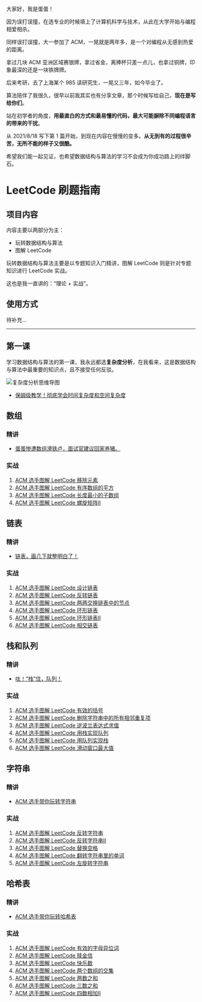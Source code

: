 大家好，我是蛋蛋！

因为误打误撞，在选专业的时候填上了计算机科学与技术，从此在大学开始与编程相爱相杀。

同样误打误撞，大一参加了 ACM，一晃就是两年多，是一个对编程从无感到热爱的距离。

拿过几块 ACM 亚洲区域赛银牌，拿过省金，离捧杯只差一点儿，也拿过铜牌，印象最深的还是一块铁牌牌。

后来考研，去了上海某个 985 读研究生，一晃又三年，如今毕业了。

算法陪伴了我很久，很早以前我其实也有分享文章，那个时候写给自己，**现在是写给你们**。

站在初学者的角度，**用最直白的方式和最易懂的代码，最大可能摒除不同编程语言的带来的干扰**。



从 2021/8/18 写下第 1 篇开始，到现在内容在慢慢的变多。**从无到有的过程很辛苦，无所不能的样子又很酷。**

希望我们能一起见证，也希望数据结构与算法的学习不会成为你成功路上的绊脚石。



# LeetCode 刷题指南



## 项目内容

内容主要以两部分为主：

- 玩转数据结构与算法
- 图解 LeetCode

玩转数据结构与算法主要是以专题知识入门精讲，图解 LeetCode 则是针对专题知识进行 LeetCode 实战。

这也是我一直讲的：“理论 + 实战”。



## 使用方式

待补充...



***



## 第一课

学习数据结构与算法的第一课，我永远都选**复杂度分析**，在我看来，这是数据结构与算法中最重要的知识点，且不接受任何反驳。

![复杂度分析思维导图](https://gitee.com/codegoudan/codegoudanIMG/raw/master/202201/20220114_141952768_20.jpg)

- [保姆级教学！彻底学会时间复杂度和空间复杂度](https://github.com/codegoudan/fxxkingLeetCode/blob/master/articles/%E7%8E%A9%E8%BD%AC%E6%95%B0%E6%8D%AE%E7%BB%93%E6%9E%84%E4%B8%8E%E7%AE%97%E6%B3%95/ACM%20%E9%80%89%E6%89%8B%E5%B8%A6%E4%BD%A0%E7%8E%A9%E8%BD%AC%E6%97%B6%E9%97%B4%E5%A4%8D%E6%9D%82%E5%BA%A6%E5%92%8C%E7%A9%BA%E9%97%B4%E5%A4%8D%E6%9D%82%E5%BA%A6.md)



## 数组



### 精讲

- [蛋蛋惨遭数组滑铁卢，面试官建议回家养猪。](https://github.com/codegoudan/fxxkingLeetCode/blob/master/articles/%E7%8E%A9%E8%BD%AC%E6%95%B0%E6%8D%AE%E7%BB%93%E6%9E%84%E4%B8%8E%E7%AE%97%E6%B3%95/ACM%20%E9%80%89%E6%89%8B%E5%B8%A6%E4%BD%A0%E7%8E%A9%E8%BD%AC%E6%95%B0%E7%BB%84.md)



### 实战

1. [ACM 选手图解 LeetCode 移除元素](https://github.com/codegoudan/fxxkingLeetCode/blob/master/articles/%E5%9B%BE%E8%A7%A3%20LeetCode/ACM%20%E9%80%89%E6%89%8B%E5%9B%BE%E8%A7%A3%20LeetCode%2027%20%E7%A7%BB%E9%99%A4%E5%85%83%E7%B4%A0.md)
2. [ACM 选手图解 LeetCode 有序数组的平方](https://github.com/codegoudan/fxxkingLeetCode/blob/master/articles/%E5%9B%BE%E8%A7%A3%20LeetCode/ACM%20%E9%80%89%E6%89%8B%E5%9B%BE%E8%A7%A3%20LeetCode%20977%20%E6%9C%89%E5%BA%8F%E6%95%B0%E7%BB%84%E7%9A%84%E5%B9%B3%E6%96%B9.md)
3. [ACM 选手图解 LeetCode 长度最小的子数组](https://github.com/codegoudan/fxxkingLeetCode/blob/master/articles/%E5%9B%BE%E8%A7%A3%20LeetCode/ACM%20%E9%80%89%E6%89%8B%E5%9B%BE%E8%A7%A3%20LeetCode%20209%20%E9%95%BF%E5%BA%A6%E6%9C%80%E5%B0%8F%E7%9A%84%E5%AD%90%E6%95%B0%E7%BB%84.md)
4. [ACM 选手图解 LeetCode 螺旋矩阵Ⅱ](https://github.com/codegoudan/fxxkingLeetCode/blob/master/articles/%E5%9B%BE%E8%A7%A3%20LeetCode/ACM%20%E9%80%89%E6%89%8B%E5%9B%BE%E8%A7%A3%20LeetCode%2059%20%E8%9E%BA%E6%97%8B%E7%9F%A9%E9%98%B5%E2%85%A1.md)



## 链表



### 精讲

- [链表，画几下就整明白了！](https://github.com/codegoudan/fxxkingLeetCode/blob/master/articles/%E7%8E%A9%E8%BD%AC%E6%95%B0%E6%8D%AE%E7%BB%93%E6%9E%84%E4%B8%8E%E7%AE%97%E6%B3%95/ACM%20%E9%80%89%E6%89%8B%E5%B8%A6%E4%BD%A0%E7%8E%A9%E8%BD%AC%E9%93%BE%E8%A1%A8.md)



### 实战

1. [ACM 选手图解 LeetCode 设计链表](https://github.com/codegoudan/fxxkingLeetCode/blob/master/articles/%E5%9B%BE%E8%A7%A3%20LeetCode/ACM%20%E9%80%89%E6%89%8B%E5%9B%BE%E8%A7%A3%20LeetCode%20707%20%E8%AE%BE%E8%AE%A1%E9%93%BE%E8%A1%A8.md)
2. [ACM 选手图解 LeetCode 反转链表](https://github.com/codegoudan/fxxkingLeetCode/blob/master/articles/%E5%9B%BE%E8%A7%A3%20LeetCode/ACM%20%E9%80%89%E6%89%8B%E5%9B%BE%E8%A7%A3%20LeetCode%20206%20%E5%8F%8D%E8%BD%AC%E9%93%BE%E8%A1%A8.md)
3. [ACM 选手图解 LeetCode 两两交换链表中的节点](https://github.com/codegoudan/fxxkingLeetCode/blob/master/articles/%E5%9B%BE%E8%A7%A3%20LeetCode/ACM%20%E9%80%89%E6%89%8B%E5%9B%BE%E8%A7%A3%20LeetCode%2024%20%E4%BA%A4%E6%8D%A2%E9%93%BE%E8%A1%A8.md)
4. [ACM 选手图解 LeetCode 环形链表](https://github.com/codegoudan/fxxkingLeetCode/blob/master/articles/%E5%9B%BE%E8%A7%A3%20LeetCode/ACM%20%E9%80%89%E6%89%8B%E5%9B%BE%E8%A7%A3%20LeetCode%20141%20%E7%8E%AF%E5%BD%A2%E9%93%BE%E8%A1%A8.md)
5. [ACM 选手图解 LeetCode 环形链表Ⅱ](https://github.com/codegoudan/fxxkingLeetCode/blob/master/articles/%E5%9B%BE%E8%A7%A3%20LeetCode/ACM%20%E9%80%89%E6%89%8B%E5%9B%BE%E8%A7%A3%20LeetCode%20142%20%E7%8E%AF%E5%BD%A2%E9%93%BE%E8%A1%A8%E2%85%A1.md)
6. [ACM 选手图解 LeetCode 相交链表](https://github.com/codegoudan/fxxkingLeetCode/blob/master/articles/%E5%9B%BE%E8%A7%A3%20LeetCode/ACM%20%E9%80%89%E6%89%8B%E5%9B%BE%E8%A7%A3%20LeetCode%20160%20%E7%9B%B8%E4%BA%A4%E9%93%BE%E8%A1%A8.md)



## 栈和队列



### 精讲

- [呔！“栈”住，队列！](https://github.com/codegoudan/fxxkingLeetCode/blob/master/articles/%E7%8E%A9%E8%BD%AC%E6%95%B0%E6%8D%AE%E7%BB%93%E6%9E%84%E4%B8%8E%E7%AE%97%E6%B3%95/ACM%20%E9%80%89%E6%89%8B%E5%B8%A6%E4%BD%A0%E7%8E%A9%E8%BD%AC%E6%A0%88%E5%92%8C%E9%98%9F%E5%88%97.md)



### 实战

1. [ACM 选手图解 LeetCode 有效的括号](https://github.com/codegoudan/fxxkingLeetCode/blob/master/articles/%E5%9B%BE%E8%A7%A3%20LeetCode/ACM%20%E9%80%89%E6%89%8B%E5%9B%BE%E8%A7%A3%20LeetCode%2020%20%E6%9C%89%E6%95%88%E7%9A%84%E6%8B%AC%E5%8F%B7.md)
2. [ACM 选手图解 LeetCode 删除字符串中的所有相邻重复项](https://github.com/codegoudan/fxxkingLeetCode/blob/master/articles/%E5%9B%BE%E8%A7%A3%20LeetCode/ACM%20%E9%80%89%E6%89%8B%E5%9B%BE%E8%A7%A3%20LeetCode%201047%20%E5%88%A0%E9%99%A4%E5%AD%97%E7%AC%A6%E4%B8%B2%E4%B8%AD%E7%9A%84%E6%89%80%E6%9C%89%E7%9B%B8%E9%82%BB%E9%87%8D%E5%A4%8D%E9%A1%B9.md)
3. [ACM 选手图解 LeetCode 逆波兰表达式求值](https://github.com/codegoudan/fxxkingLeetCode/blob/master/articles/%E5%9B%BE%E8%A7%A3%20LeetCode/ACM%20%E9%80%89%E6%89%8B%E5%9B%BE%E8%A7%A3%20LeetCode%20150%20%E9%80%86%E6%B3%A2%E5%85%B0%E8%A1%A8%E8%BE%BE%E5%BC%8F%E6%B1%82%E5%80%BC.md)
4. [ACM 选手图解 LeetCode 用栈实现队列](https://github.com/codegoudan/fxxkingLeetCode/blob/master/articles/%E5%9B%BE%E8%A7%A3%20LeetCode/ACM%20%E9%80%89%E6%89%8B%E5%9B%BE%E8%A7%A3%20LeetCode%20232%20%E7%94%A8%E6%A0%88%E5%AE%9E%E7%8E%B0%E9%98%9F%E5%88%97.md)
5. [ACM 选手图解 LeetCode 用队列实现栈](https://github.com/codegoudan/fxxkingLeetCode/blob/master/articles/%E5%9B%BE%E8%A7%A3%20LeetCode/ACM%20%E9%80%89%E6%89%8B%E5%9B%BE%E8%A7%A3%20LeetCode%20225%20%E7%94%A8%E9%98%9F%E5%88%97%E5%AE%9E%E7%8E%B0%E6%A0%88.md)
6. [ACM 选手图解 LeetCode 滑动窗口最大值](https://github.com/codegoudan/fxxkingLeetCode/blob/master/articles/%E5%9B%BE%E8%A7%A3%20LeetCode/ACM%20%E9%80%89%E6%89%8B%E5%9B%BE%E8%A7%A3%20LeetCode%20239%20%E6%BB%91%E5%8A%A8%E7%AA%97%E5%8F%A3%E6%9C%80%E5%A4%A7%E5%80%BC.md)



## 字符串



### 精讲

- [ACM 选手带你玩转字符串](https://github.com/codegoudan/fxxkingLeetCode/blob/master/articles/%E7%8E%A9%E8%BD%AC%E6%95%B0%E6%8D%AE%E7%BB%93%E6%9E%84%E4%B8%8E%E7%AE%97%E6%B3%95/ACM%20%E9%80%89%E6%89%8B%E5%B8%A6%E4%BD%A0%E7%8E%A9%E8%BD%AC%E5%AD%97%E7%AC%A6%E4%B8%B2.md)



### 实战

1. [ACM 选手图解 LeetCode 反转字符串](https://github.com/codegoudan/fxxkingLeetCode/blob/master/articles/%E5%9B%BE%E8%A7%A3%20LeetCode/ACM%20%E9%80%89%E6%89%8B%E5%9B%BE%E8%A7%A3%20LeetCode%20344%20%E5%8F%8D%E8%BD%AC%E5%AD%97%E7%AC%A6%E4%B8%B2.md)
2. [ACM 选手图解 LeetCode 反转字符串Ⅱ](https://github.com/codegoudan/fxxkingLeetCode/blob/master/articles/%E5%9B%BE%E8%A7%A3%20LeetCode/ACM%20%E9%80%89%E6%89%8B%E5%9B%BE%E8%A7%A3%20LeetCode%20541%20%E5%8F%8D%E8%BD%AC%E5%AD%97%E7%AC%A6%E4%B8%B2%E2%85%A1.md)
3. [ACM 选手图解 LeetCode 替换空格](https://github.com/codegoudan/fxxkingLeetCode/blob/master/articles/%E5%9B%BE%E8%A7%A3%20LeetCode/ACM%20%E9%80%89%E6%89%8B%E5%9B%BE%E8%A7%A3%20%E5%89%91%E6%8C%87%20Offer%2005%20%E6%9B%BF%E6%8D%A2%E7%A9%BA%E6%A0%BC.md)
4. [ACM 选手图解 LeetCode 翻转字符串里的单词](https://github.com/codegoudan/fxxkingLeetCode/blob/master/articles/%E5%9B%BE%E8%A7%A3%20LeetCode/ACM%20%E9%80%89%E6%89%8B%E5%9B%BE%E8%A7%A3%20LeetCode%20151%20%E7%BF%BB%E8%BD%AC%E5%AD%97%E7%AC%A6%E4%B8%B2%E9%87%8C%E7%9A%84%E5%8D%95%E8%AF%8D.md)
5. [ACM 选手图解 LeetCode 左旋转字符串](https://github.com/codegoudan/fxxkingLeetCode/blob/master/articles/%E5%9B%BE%E8%A7%A3%20LeetCode/ACM%20%E9%80%89%E6%89%8B%E5%9B%BE%E8%A7%A3%20%E5%89%91%E6%8C%87%20Offer%2058-%E2%85%A1%20%E5%B7%A6%E6%97%8B%E8%BD%AC%E5%AD%97%E7%AC%A6%E4%B8%B2.md)



## 哈希表



### 精讲

- [ACM 选手带你玩转哈希表](https://github.com/codegoudan/fxxkingLeetCode/blob/master/articles/%E7%8E%A9%E8%BD%AC%E6%95%B0%E6%8D%AE%E7%BB%93%E6%9E%84%E4%B8%8E%E7%AE%97%E6%B3%95/ACM%20%E9%80%89%E6%89%8B%E5%B8%A6%E4%BD%A0%E7%8E%A9%E8%BD%AC%E5%93%88%E5%B8%8C%E8%A1%A8.md)



### 实战

1. [ACM 选手图解 LeetCode 有效的字母异位词](https://github.com/codegoudan/fxxkingLeetCode/blob/master/articles/%E5%9B%BE%E8%A7%A3%20LeetCode/ACM%20%E9%80%89%E6%89%8B%E5%9B%BE%E8%A7%A3%20LeetCode%20242%20%E6%9C%89%E6%95%88%E7%9A%84%E5%AD%97%E6%AF%8D%E5%BC%82%E4%BD%8D%E8%AF%8D.md)
2. [ACM 选手图解 LeetCode 赎金信](https://github.com/codegoudan/fxxkingLeetCode/blob/master/articles/%E5%9B%BE%E8%A7%A3%20LeetCode/ACM%20%E9%80%89%E6%89%8B%E5%9B%BE%E8%A7%A3%20LeetCode%20383%20%E8%B5%8E%E9%87%91%E4%BF%A1.md)
3. [ACM 选手图解 LeetCode 快乐数](https://github.com/codegoudan/fxxkingLeetCode/blob/master/articles/%E5%9B%BE%E8%A7%A3%20LeetCode/ACM%20%E9%80%89%E6%89%8B%E5%9B%BE%E8%A7%A3%20LeetCode%20202%20%E5%BF%AB%E4%B9%90%E6%95%B0.md)
4. [ACM 选手图解 LeetCode 两个数组的交集](https://github.com/codegoudan/fxxkingLeetCode/blob/master/articles/%E5%9B%BE%E8%A7%A3%20LeetCode/ACM%20%E9%80%89%E6%89%8B%E5%9B%BE%E8%A7%A3%20LeetCode%20349%20%E4%B8%A4%E4%B8%AA%E6%95%B0%E7%BB%84%E7%9A%84%E4%BA%A4%E9%9B%86.md)
5. [ACM 选手图解 LeetCode 两数之和](https://github.com/codegoudan/fxxkingLeetCode/blob/master/articles/%E5%9B%BE%E8%A7%A3%20LeetCode/ACM%20%E9%80%89%E6%89%8B%E5%9B%BE%E8%A7%A3%20LeetCode%201%20%E4%B8%A4%E6%95%B0%E4%B9%8B%E5%92%8C.md)
6. [ACM 选手图解 LeetCode 三数之和](https://github.com/codegoudan/fxxkingLeetCode/blob/master/articles/%E5%9B%BE%E8%A7%A3%20LeetCode/ACM%20%E9%80%89%E6%89%8B%E5%9B%BE%E8%A7%A3%20LeetCode%2015%20%E4%B8%89%E6%95%B0%E4%B9%8B%E5%92%8C.md)
7. [ACM 选手图解 LeetCode 四数相加Ⅱ](https://github.com/codegoudan/fxxkingLeetCode/blob/master/articles/%E5%9B%BE%E8%A7%A3%20LeetCode/ACM%20%E9%80%89%E6%89%8B%E5%9B%BE%E8%A7%A3%20LeetCode%20454%20%E5%9B%9B%E6%95%B0%E7%9B%B8%E5%8A%A0%E2%85%A1.md)